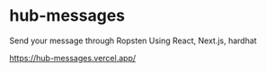 # hub-messages
Send your message through Ropsten
Using React, Next.js, hardhat

https://hub-messages.vercel.app/

